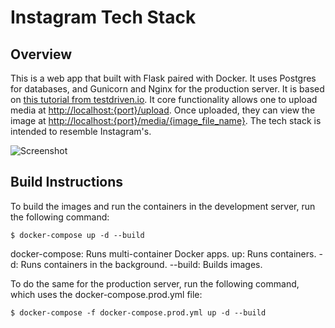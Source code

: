 # Instagram Tech Stack

## Overview

This is a web app that built with Flask paired with Docker. It uses Postgres for databases, and Gunicorn and Nginx for the production server. It is based on [this tutorial from testdriven.io](https://testdriven.io/blog/dockerizing-flask-with-postgres-gunicorn-and-nginx/). It core functionality allows one to upload media at [http://localhost:{port}/upload](http://localhost:{port}/upload). Once uploaded, they can view the image at [http://localhost:{port}/media/{image\_file\_name}](http://localhost:{port}/media/{image_file_name}). The tech stack is intended to resemble Instagram's.

![Screenshot](output.gif)


## Build Instructions

To build the images and run the containers in the development server, run the following command:

```
$ docker-compose up -d --build
```

docker-compose: Runs multi-container Docker apps.
up: Runs containers.
-d: Runs containers in the background.
--build: Builds images.

To do the same for the production server, run the following command, which uses the docker-compose.prod.yml file:

```
$ docker-compose -f docker-compose.prod.yml up -d --build
```


